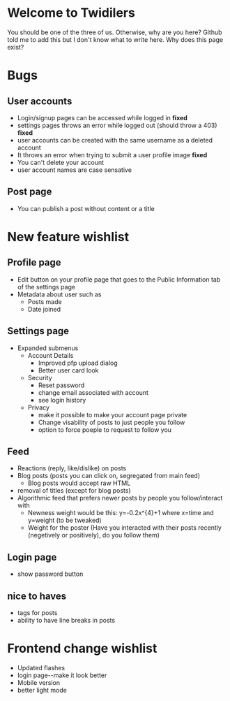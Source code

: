 # Welcome to Twidilers
You should be one of the three of us. Otherwise, why are you here?
Github told me to add this but I don't know what to write here.
Why does this page exist?


# Bugs
## User accounts
* Login/signup pages can be accessed while logged in **fixed**
* settings pages throws an error while logged out (should throw a 403) **fixed**
* user accounts can be created with the same username as a deleted account
* It throws an error when trying to submit a user profile image **fixed**
* You can't delete your account
* user account names are case sensative

## Post page
* You can publish a post without content or a title


# New feature wishlist
## Profile page
* Edit button on your profile page that goes to the Public Information tab of the settings page
* Metadata about user such as
    * Posts made
    * Date joined

## Settings page
* Expanded submenus
    * Account Details
        * Improved pfp upload dialog
        * Better user card look
    * Security
        * Reset password
        * change email associated with account
        * see login history
    * Privacy
        * make it possible to make your account page private
        * Change visability of posts to just people you follow
        * option to force poeple to request to follow you

## Feed
* Reactions (reply, like/dislike) on posts
* Blog posts (posts you can click on, segregated from main feed)
    * Blog posts would accept raw HTML
* removal of titles (except for blog posts)
* Algorithmic feed that prefers newer posts by people you follow/interact with
    * Newness weight would be this: y=-0.2x^{4}+1 where x=time and y=weight (to be tweaked)
    * Weight for the poster (Have you interacted with their posts recently (negetively or positively), do you follow them)

## Login page
* show password button

## nice to haves
* tags for posts
* ability to have line breaks in posts


# Frontend change wishlist
* Updated flashes
* login page--make it look better
* Mobile version
* better light mode